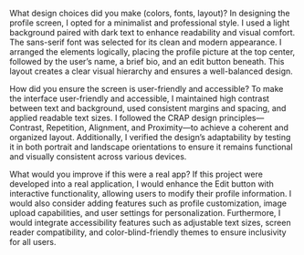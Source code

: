 What design choices did you make (colors, fonts, layout)?
In designing the profile screen, I opted for a minimalist and professional style. I used a light background paired with dark text to enhance readability and visual comfort. The sans-serif font was selected for its clean and modern appearance. I arranged the elements logically, placing the profile picture at the top center, followed by the user’s name, a brief bio, and an edit button beneath. This layout creates a clear visual hierarchy and ensures a well-balanced design.

How did you ensure the screen is user-friendly and accessible?
To make the interface user-friendly and accessible, I maintained high contrast between text and background, used consistent margins and spacing, and applied readable text sizes. 
I followed the CRAP design principles—Contrast, Repetition, Alignment, and Proximity—to achieve a coherent and organized layout. Additionally, I verified the design’s adaptability by testing it in both portrait and landscape orientations to ensure it remains functional and visually consistent across various devices.

What would you improve if this were a real app?
If this project were developed into a real application, I would enhance the Edit button with interactive functionality, allowing users to modify their profile information. 
I would also consider adding features such as profile customization, image upload capabilities, and user settings for personalization. Furthermore, I would integrate accessibility features such as adjustable text sizes, screen reader compatibility, and color-blind-friendly themes to ensure inclusivity for all users.
